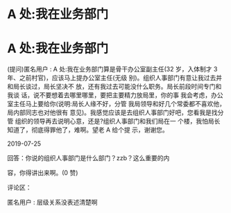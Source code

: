 # A 处:我在业务部门

# A 处:我在业务部门

(提问)匿名用户 : A 处:我在业务部门算是骨干办公室副主任(32 岁，入体制才 3 年、之前村官)，应该马上提办公室主任(无级 别)。组织人事部门有意让我过去并和局长谈过，局长坚决不 放，还有我过去可能没什么职务。局长前段时间专门和我谈 话，说不要想着去哪里哪里，要把主要精力放局里，你的事 我会考虑，办公室主任马上要给你(说明:局长人缘不好，分管 我局领导和好几个常委都不喜欢他，局内部同志也对他很有 意见)。我感觉应该是去组织人事部门好吧，您看我是找分管 组织的领导再去说明心意，还是?组织人事部门和我们局在一 个楼，我怕局长知道了，彻底得罪他了，难啊。望老 A 给个提 示，谢谢您。

2019-07-25

回答：你说的组织人事部门是什么部门？zzb？这么重要的内

容，你得讲出来啊。(0 赞)

评论区：

匿名用户 : 层级关系没表述清楚啊